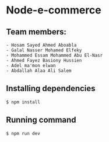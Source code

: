 # Node-e-commerce

## Team members:
    - Hosam Sayed Ahmed Aboabla
    - Galal Nasser Mohamed Elfeky
    - Mohammed Essam Mohammed Abu El-Nasr
    - Ahmed Fayez Basiony Hussien
    - Adel ma'mon elwan
    - Abdallah Alaa Ali Salem


## Installing dependencies
    $ npm install

## Running command
    $ npm run dev